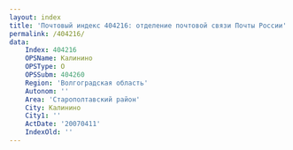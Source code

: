 ```yaml
---
layout: index
title: 'Почтовый индекс 404216: отделение почтовой связи Почты России'
permalink: /404216/
data:
    Index: 404216
    OPSName: Калинино
    OPSType: О
    OPSSubm: 404260
    Region: 'Волгоградская область'
    Autonom: ''
    Area: 'Старополтавский район'
    City: Калинино
    City1: ''
    ActDate: '20070411'
    IndexOld: ''
---
```

